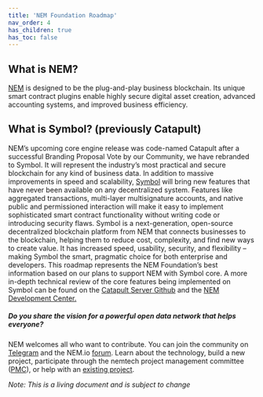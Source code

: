 ```yaml
---
title: 'NEM Foundation Roadmap'
nav_order: 4
has_children: true
has_toc: false
---
```


## What is NEM?
[NEM](https://nem.io/) is designed to be the plug-and-play business blockchain. Its unique smart contract
plugins enable highly secure digital asset creation, advanced accounting systems, and
improved business efficiency.

## What is Symbol? (previously Catapult)
NEM’s upcoming core engine release was code-named Catapult after a successful
Branding Proposal Vote by our Community, we have rebranded to Symbol. It will represent
the industry’s most practical and secure blockchain for any kind of business data. In
addition to massive improvements in speed and scalability, [Symbol](https://nem.io/catapult/) will bring new features
that have never been available on any decentralized system. Features like aggregated
transactions, multi-layer multisignature accounts, and native public and permissioned
interaction will make it easy to implement sophisticated smart contract functionality without
writing code or introducing security flaws.
Symbol is a next-generation, open-source decentralized blockchain platform from NEM that
connects businesses to the blockchain, helping them to reduce cost, complexity, and find
new ways to create value. It has increased speed, usability, security, and flexibility – making
Symbol the smart, pragmatic choice for both enterprise and developers.
This roadmap represents the NEM Foundation’s best information based on our plans to
support NEM with Symbol core. A more in-depth technical review of the core features being
implemented on Symbol can be found on the [Catapult Server Github](https://github.com/nemtech/catapult-server) and the [NEM
Development Center.](https://nemtech.github.io/concepts/account.html)

##### Do you share the vision for a powerful open data network that helps everyone?
NEM welcomes all who want to contribute. You can join the community on [Telegram](https://t.me/nemred)
and the NEM.io [forum](https://forum.nem.io/). Learn about the technology, build a new project, participate through the nemtech project management committee ([PMC](https://github.com/nemtech/community)), or help with an [existing project](https://t.me/nemprojects).

_Note: This is a living document and is subject to change_